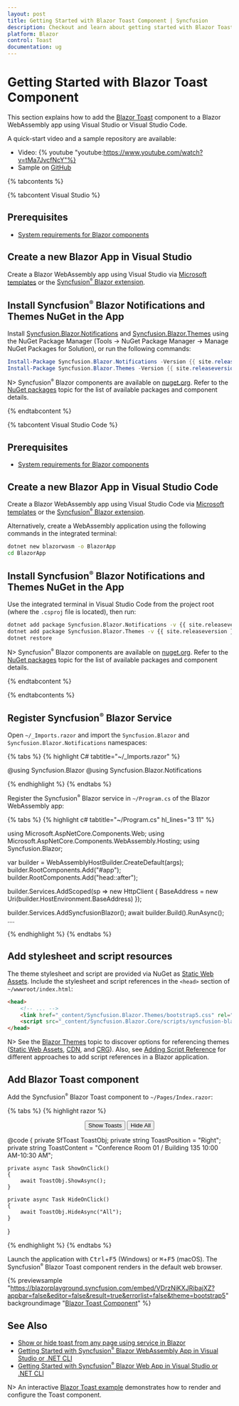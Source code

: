 ```yaml
---
layout: post
title: Getting Started with Blazor Toast Component | Syncfusion
description: Checkout and learn about getting started with Blazor Toast component in Blazor WebAssembly Application.
platform: Blazor
control: Toast
documentation: ug
---
```


# Getting Started with Blazor Toast Component

This section explains how to add the [Blazor Toast](https://www.syncfusion.com/blazor-components/blazor-toast) component to a Blazor WebAssembly app using Visual Studio or Visual Studio Code.

A quick-start video and a sample repository are available:
- Video: 
{% youtube
"youtube:https://www.youtube.com/watch?v=tMa7JvcfNcY"%}
- Sample on [GitHub](https://github.com/SyncfusionExamples/Blazor-Getting-Started-Examples/tree/main/Toast)

{% tabcontents %}

{% tabcontent Visual Studio %}

## Prerequisites

- [System requirements for Blazor components](https://blazor.syncfusion.com/documentation/system-requirements)

## Create a new Blazor App in Visual Studio

Create a Blazor WebAssembly app using Visual Studio via [Microsoft templates](https://learn.microsoft.com/en-us/aspnet/core/blazor/tooling?view=aspnetcore-8.0&pivots=vs) or the [Syncfusion<sup style="font-size:70%">&reg;</sup> Blazor extension](https://blazor.syncfusion.com/documentation/visual-studio-integration/template-studio).

## Install Syncfusion<sup style="font-size:70%">&reg;</sup> Blazor Notifications and Themes NuGet in the App

Install [Syncfusion.Blazor.Notifications](https://www.nuget.org/packages/Syncfusion.Blazor.Notifications) and [Syncfusion.Blazor.Themes](https://www.nuget.org/packages/Syncfusion.Blazor.Themes/) using the NuGet Package Manager (Tools → NuGet Package Manager → Manage NuGet Packages for Solution), or run the following commands:

```powershell
Install-Package Syncfusion.Blazor.Notifications -Version {{ site.releaseversion }}
Install-Package Syncfusion.Blazor.Themes -Version {{ site.releaseversion }}
```

N> Syncfusion<sup style="font-size:70%">&reg;</sup> Blazor components are available on [nuget.org](https://www.nuget.org/packages?q=syncfusion.blazor). Refer to the [NuGet packages](https://blazor.syncfusion.com/documentation/nuget-packages) topic for the list of available packages and component details.

{% endtabcontent %}

{% tabcontent Visual Studio Code %}

## Prerequisites

- [System requirements for Blazor components](https://blazor.syncfusion.com/documentation/system-requirements)

## Create a new Blazor App in Visual Studio Code

Create a Blazor WebAssembly app using Visual Studio Code via [Microsoft templates](https://learn.microsoft.com/en-us/aspnet/core/blazor/tooling?view=aspnetcore-8.0&pivots=vsc) or the [Syncfusion<sup style="font-size:70%">&reg;</sup> Blazor extension](https://blazor.syncfusion.com/documentation/visual-studio-code-integration/create-project).

Alternatively, create a WebAssembly application using the following commands in the integrated terminal:

```bash
dotnet new blazorwasm -o BlazorApp
cd BlazorApp
```

## Install Syncfusion<sup style="font-size:70%">&reg;</sup> Blazor Notifications and Themes NuGet in the App

Use the integrated terminal in Visual Studio Code from the project root (where the `.csproj` file is located), then run:

```bash
dotnet add package Syncfusion.Blazor.Notifications -v {{ site.releaseversion }}
dotnet add package Syncfusion.Blazor.Themes -v {{ site.releaseversion }}
dotnet restore
```

N> Syncfusion<sup style="font-size:70%">&reg;</sup> Blazor components are available on [nuget.org](https://www.nuget.org/packages?q=syncfusion.blazor). Refer to the [NuGet packages](https://blazor.syncfusion.com/documentation/nuget-packages) topic for the list of available packages and component details.

{% endtabcontent %}

{% endtabcontents %}

## Register Syncfusion<sup style="font-size:70%">&reg;</sup> Blazor Service

Open `~/_Imports.razor` and import the `Syncfusion.Blazor` and `Syncfusion.Blazor.Notifications` namespaces:

{% tabs %}
{% highlight C# tabtitle="~/_Imports.razor" %}

@using Syncfusion.Blazor
@using Syncfusion.Blazor.Notifications

{% endhighlight %}
{% endtabs %}

Register the Syncfusion<sup style="font-size:70%">&reg;</sup> Blazor service in `~/Program.cs` of the Blazor WebAssembly app:

{% tabs %}
{% highlight c# tabtitle="~/Program.cs" hl_lines="3 11" %}

using Microsoft.AspNetCore.Components.Web;
using Microsoft.AspNetCore.Components.WebAssembly.Hosting;
using Syncfusion.Blazor;

var builder = WebAssemblyHostBuilder.CreateDefault(args);
builder.RootComponents.Add<App>("#app");
builder.RootComponents.Add<HeadOutlet>("head::after");

builder.Services.AddScoped(sp => new HttpClient { BaseAddress = new Uri(builder.HostEnvironment.BaseAddress) });

builder.Services.AddSyncfusionBlazor();
await builder.Build().RunAsync();
....

{% endhighlight %}
{% endtabs %}

## Add stylesheet and script resources

The theme stylesheet and script are provided via NuGet as [Static Web Assets](https://blazor.syncfusion.com/documentation/appearance/themes#static-web-assets). Include the stylesheet and script references in the `<head>` section of `~/wwwroot/index.html`:

```html
<head>
    <!-- ... -->
    <link href="_content/Syncfusion.Blazor.Themes/bootstrap5.css" rel="stylesheet" />
    <script src="_content/Syncfusion.Blazor.Core/scripts/syncfusion-blazor.min.js" type="text/javascript"></script>
</head>
```

N> See the [Blazor Themes](https://blazor.syncfusion.com/documentation/appearance/themes) topic to discover options for referencing themes ([Static Web Assets](https://blazor.syncfusion.com/documentation/appearance/themes#static-web-assets), [CDN](https://blazor.syncfusion.com/documentation/appearance/themes#cdn-reference), and [CRG](https://blazor.syncfusion.com/documentation/common/custom-resource-generator)). Also, see [Adding Script Reference](https://blazor.syncfusion.com/documentation/common/adding-script-references) for different approaches to add script references in a Blazor application.

## Add Blazor Toast component

Add the Syncfusion<sup style="font-size:70%">&reg;</sup> Blazor Toast component to `~/Pages/Index.razor`:

{% tabs %}
{% highlight razor %}

<div class="col-lg-12 control-section toast-default-section">
    <SfToast ID="toast_default" @ref="ToastObj" Title="Adaptive Tiles Meeting" Content="@ToastContent" Timeout="5000" Icon="e-meeting">
        <ToastPosition X="@ToastPosition"></ToastPosition>
    </SfToast>
    <div class="col-lg-12 col-sm-12 col-md-12 center">
        <div id="toastBtnDefault" style="margin: auto; text-align: center">
            <button class="e-btn" @onclick="@ShowOnClick">Show Toasts</button>
            <button class="e-btn" @onclick="@HideOnClick">Hide All</button>
        </div>
    </div>
</div>

<style>
    #toast_default .e-meeting::before {
        content: "\e705";
        font-size: 17px;
    }

    .bootstrap4 #toast_default .e-meeting::before {
        content: "\e763";
        font-size: 20px;
    }
</style>

@code {
    private SfToast ToastObj;
    private string ToastPosition = "Right";
    private string ToastContent = "Conference Room 01 / Building 135 10:00 AM-10:30 AM";

    private async Task ShowOnClick()
    {
        await ToastObj.ShowAsync();
    }

    private async Task HideOnClick()
    {
        await ToastObj.HideAsync("All");
    }
}

{% endhighlight %}
{% endtabs %}

Launch the application with <kbd>Ctrl</kbd>+<kbd>F5</kbd> (Windows) or <kbd>⌘</kbd>+<kbd>F5</kbd> (macOS). The Syncfusion<sup style="font-size:70%">&reg;</sup> Blazor Toast component renders in the default web browser.

{% previewsample "https://blazorplayground.syncfusion.com/embed/VDrzNiKXJRibajXZ?appbar=false&editor=false&result=true&errorlist=false&theme=bootstrap5" backgroundimage "[Blazor Toast Component](./images/blazor-toast.png)" %}

## See Also

- [Show or hide toast from any page using service in Blazor](https://support.syncfusion.com/kb/article/11734/show-or-hide-toast-from-any-page-using-service-in-blazor)
- [Getting Started with Syncfusion<sup style="font-size:70%">&reg;</sup> Blazor WebAssembly App in Visual Studio or .NET CLI](../getting-started/blazor-webassembly-dotnet-cli)
- [Getting Started with Syncfusion<sup style="font-size:70%">&reg;</sup> Blazor Web App in Visual Studio or .NET CLI](../getting-started/blazor-server-side-visual-studio)

N> An interactive [Blazor Toast example](https://blazor.syncfusion.com/demos/toast/default-functionalities?theme=bootstrap5) demonstrates how to render and configure the Toast component.
